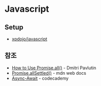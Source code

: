# Javascript

## Setup

- [xpdojo/javascript](https://github.com/xpdojo/javascript)

## 참조

- [How to Use Promise.all()](https://dmitripavlutin.com/promise-all/) - Dmitri Pavlutin
- [Promise.allSettled()](https://www.javascripttutorial.net/es-next/javascript-promise-allsettled/) - mdn web docs
- [Async-Await](https://www.codecademy.com/learn/webdev-intermediate-javascript/modules/asynch-js/cheatsheet#heading-resolving-javascript-promises) - codecademy
